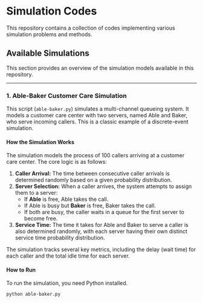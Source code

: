 # Simulation Codes

This repository contains a collection of codes implementing various simulation problems and methods.

## Available Simulations

This section provides an overview of the simulation models available in this repository.

---

### 1. Able-Baker Customer Care Simulation

This script (`able-baker.py`) simulates a multi-channel queueing system. It models a customer care center with two servers, named Able and Baker, who serve incoming callers. This is a classic example of a discrete-event simulation.

#### How the Simulation Works

The simulation models the process of 100 callers arriving at a customer care center. The core logic is as follows:

1.  **Caller Arrival:** The time between consecutive caller arrivals is determined randomly based on a given probability distribution.
2.  **Server Selection:** When a caller arrives, the system attempts to assign them to a server:
    *   If **Able** is free, Able takes the call.
    *   If Able is busy but **Baker** is free, Baker takes the call.
    *   If both are busy, the caller waits in a queue for the first server to become free.
3.  **Service Time:** The time it takes for Able and Baker to serve a caller is also determined randomly, with each server having their own distinct service time probability distribution.

The simulation tracks several key metrics, including the delay (wait time) for each caller and the total idle time for each server.

#### How to Run

To run the simulation, you need Python installed.

```bash
python able-baker.py
```
